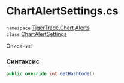 
# ChartAlertSettings.cs
`namespace` [TigerTrade.Chart](../../../../TigerTrade.Chart.md).[Alerts](../../../../TigerTrade.Chart/Alerts.md)  
    `class` [ChartAlertSettings](../../ChartAlertSettings.cs.md)

Описание

### Синтаксис
```csharp
public override int GetHashCode()
```


                    
                    